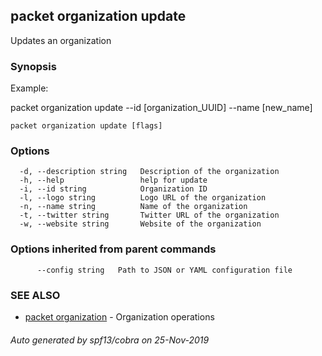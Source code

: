 ## packet organization update

Updates an organization

### Synopsis

Example:

packet organization update --id [organization_UUID] --name [new_name]



```
packet organization update [flags]
```

### Options

```
  -d, --description string   Description of the organization
  -h, --help                 help for update
  -i, --id string            Organization ID
  -l, --logo string          Logo URL of the organization
  -n, --name string          Name of the organization
  -t, --twitter string       Twitter URL of the organization
  -w, --website string       Website of the organization
```

### Options inherited from parent commands

```
      --config string   Path to JSON or YAML configuration file
```

### SEE ALSO

* [packet organization](packet_organization.md)	 - Organization operations

###### Auto generated by spf13/cobra on 25-Nov-2019

